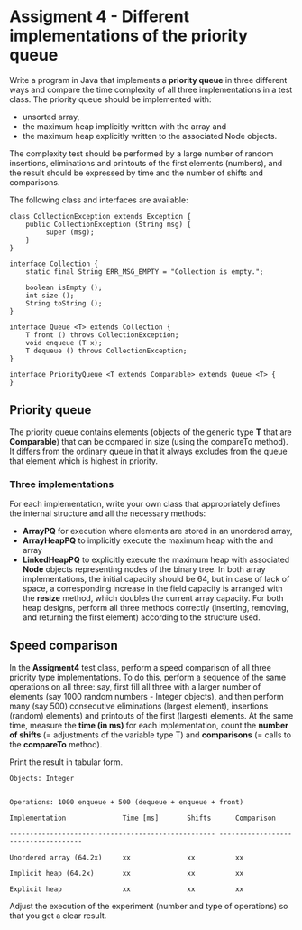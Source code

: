# Assigment 4 - Different implementations of the priority queue
Write a program in Java that implements a **priority queue** in three different ways and compare the time complexity of all three implementations in a test class. The priority queue should be implemented with:

- unsorted array,
- the maximum heap implicitly written with the array and
- the maximum heap explicitly written to the associated Node objects.

The complexity test should be performed by a large number of random insertions, eliminations and printouts of the first elements (numbers), and the result should be expressed by time and the number of shifts and comparisons.  

The following class and interfaces are available:  
```
class CollectionException extends Exception {
    public CollectionException (String msg) {
         super (msg);
    }
}
```
```
interface Collection {
    static final String ERR_MSG_EMPTY = "Collection is empty.";

    boolean isEmpty ();
    int size ();
    String toString ();
}
```
```
interface Queue <T> extends Collection {
    T front () throws CollectionException;
    void enqueue (T x);
    T dequeue () throws CollectionException;
}
```
```
interface PriorityQueue <T extends Comparable> extends Queue <T> {
}
```
## Priority queue
The priority queue contains elements (objects of the generic type **T** that are **Comparable**) that can be compared in size (using the compareTo method). It differs from the ordinary queue in that it always excludes from the queue that element which is highest in priority.

### Three implementations
For each implementation, write your own class that appropriately defines the internal structure and all the necessary methods:

- **ArrayPQ** for execution where elements are stored in an unordered array,
- **ArrayHeapPQ** to implicitly execute the maximum heap with the and array  
- **LinkedHeapPQ** to explicitly execute the maximum heap with associated **Node** objects representing nodes of the binary tree.
In both array implementations, the initial capacity should be 64, but in case of lack of space, a corresponding increase in the field capacity is arranged with the **resize** method, which doubles the current array capacity. For both heap designs, perform all three methods correctly (inserting, removing, and returning the first element) according to the structure used.

## Speed comparison
In the **Assigment4** test class, perform a speed comparison of all three priority type implementations. To do this, perform a sequence of the same operations on all three: say, first fill all three with a larger number of elements (say 1000 random numbers - Integer objects), and then perform many (say 500) consecutive eliminations (largest element), insertions (random) elements) and printouts of the first (largest) elements. At the same time, measure the **time (in ms)** for each implementation, count the **number of shifts** (= adjustments of the variable type T) and **comparisons** (= calls to the **compareTo** method).
  
Print the result in tabular form. 
```
Objects: Integer  


Operations: 1000 enqueue + 500 (dequeue + enqueue + front)  

Implementation              Time [ms]       Shifts      Comparison  

--------------------------------------------------- ------------------------------------  

Unordered array (64.2x)     xx              xx          xx  

Implicit heap (64.2x)       xx              xx          xx  

Explicit heap               xx              xx          xx
```

Adjust the execution of the experiment (number and type of operations) so that you get a clear result.
